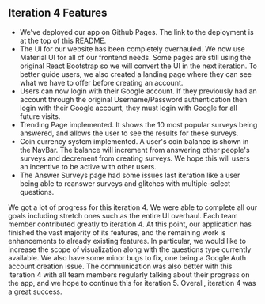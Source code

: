 ## Iteration 4 Features
* We've deployed our app on Github Pages. The link to the deployment is at the top of this README.
* The UI for our website has been completely overhauled. We now use Material UI for all of our frontend needs. Some pages are still using the original React Bootstrap so we will convert the UI in the next iteration. To better guide users, we also created a landing page where they can see what we have to offer before creating an account. 
* Users can now login with their Google account. If they previously had an account through the original Username/Password authentication then login with their Google account, they must login with Google for all future visits.
* Trending Page implemented. It shows the 10 most popular surveys being answered, and allows the user to see the results for these surveys. 
* Coin currency system implemented. A user's coin balance is shown in the NavBar. The balance will increment from answering other people's surveys and decrement from creating surveys. We hope this will users an incentive to be active with other users.
* The Answer Surveys page had some issues last iteration like a user being able to reanswer surveys and glitches with multiple-select questions.

We got a lot of progress for this iteration 4. We were able to complete all our goals including stretch ones such as the entire UI overhaul. Each team member contributed greatly to iteration 4. At this point, our application has finished the vast majority of its features, and the remaining work is enhancements to already existing features. In particular, we would like to increase the scope of visualization along with the questions type currently available. We also have some minor bugs to fix, one being a Google Auth account creation issue. The communication was also better with this iteration 4 with all team members regularly talking about their progress on the app, and we hope to continue this for iteration 5. Overall, iteration 4 was a great success.